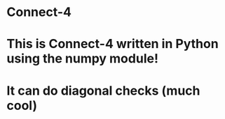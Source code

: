 # Connect-4
# This is Connect-4 written in Python using the numpy module!
# It can do diagonal checks (much cool)
